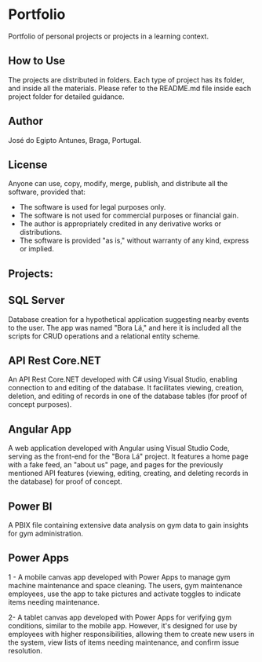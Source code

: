 # Portfolio
Portfolio of personal projects or projects in a learning context.

## How to Use
The projects are distributed in folders. Each type of project has its folder, and inside all the materials. Please refer to the README.md file inside each project folder for detailed guidance.

## Author
José do Egipto Antunes, Braga, Portugal.

## License
Anyone can use, copy, modify, merge, publish, and distribute all the software, provided that:

- The software is used for legal purposes only.
- The software is not used for commercial purposes or financial gain.
- The author is appropriately credited in any derivative works or distributions.
- The software is provided "as is," without warranty of any kind, express or implied.

## Projects:

## SQL Server
Database creation for a hypothetical application suggesting nearby events to the user. The app was named "Bora Lá," and here it is included all the scripts for CRUD operations and a relational entity scheme.

## API Rest Core.NET
An API Rest Core.NET developed with C# using Visual Studio, enabling connection to and editing of the database. It facilitates viewing, creation, deletion, and editing of records in one of the database tables (for proof of concept purposes).

## Angular App
A web application developed with Angular using Visual Studio Code, serving as the front-end for the "Bora Lá" project. It features a home page with a fake feed, an "about us" page, and pages for the previously mentioned API features (viewing, editing, creating, and deleting records in the database) for proof of concept.

## Power BI
A PBIX file containing extensive data analysis on gym data to gain insights for gym administration.

## Power Apps
1 - A mobile canvas app developed with Power Apps to manage gym machine maintenance and space cleaning. The users, gym maintenance employees, use the app to take pictures and activate toggles to indicate items needing maintenance.

2- A tablet canvas app developed with Power Apps for verifying gym conditions, similar to the mobile app. However, it's designed for use by employees with higher responsibilities, allowing them to create new users in the system, view lists of items needing maintenance, and confirm issue resolution.

